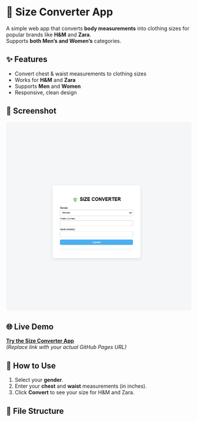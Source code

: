 # 👕 Size Converter App

A simple web app that converts **body measurements** into clothing sizes for popular brands like **H&M** and **Zara**.  
Supports **both Men’s and Women’s** categories.

## ✨ Features
- Convert chest & waist measurements to clothing sizes
- Works for **H&M** and **Zara**
- Supports **Men** and **Women**
- Responsive, clean design

## 📸 Screenshot
![Size Converter Screenshot](https://github.com/Shahz-ft/size-converter/blob/main/Screenshot%202025-08-10%20215131.png)  


## 🌐 Live Demo
[**Try the Size Converter App**](https://Shahz-ft.github.io/size-converter/)  
*(Replace link with your actual GitHub Pages URL)*

## 🚀 How to Use
1. Select your **gender**.
2. Enter your **chest** and **waist** measurements (in inches).
3. Click **Convert** to see your size for H&M and Zara.

## 📂 File Structure
